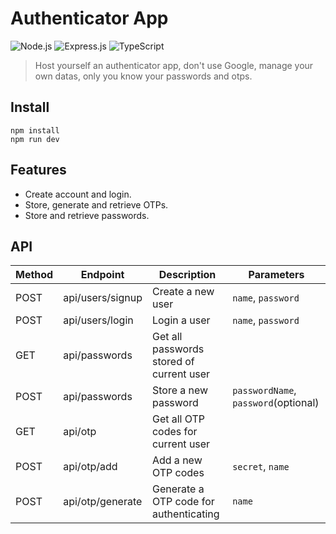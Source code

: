 # Authenticator App
![Node.js](https://img.shields.io/badge/Node.js-v24.x-green.svg) ![Express.js](https://img.shields.io/badge/Express.js-v5.1-yellow.svg) ![TypeScript](https://img.shields.io/badge/Typescript-v5.9-blue.svg)
> Host yourself an authenticator app, don't use Google, manage your own datas, only you know your passwords and otps.

## Install
```
npm install
npm run dev
```

## Features
- Create account and login.
- Store, generate and retrieve OTPs.
- Store and retrieve passwords.

## API
| Method | Endpoint | Description | Parameters |
|--------|----------|-------------|------------|
| POST | api/users/signup | Create a new user | `name`, `password`
| POST | api/users/login | Login a user | `name`, `password`
| GET | api/passwords | Get all passwords stored of current user
| POST | api/passwords | Store a new password | `passwordName`, `password`(optional)
| GET | api/otp | Get all OTP codes for current user
| POST | api/otp/add | Add a new OTP codes | `secret`, `name`
| POST | api/otp/generate | Generate a OTP code for authenticating | `name`